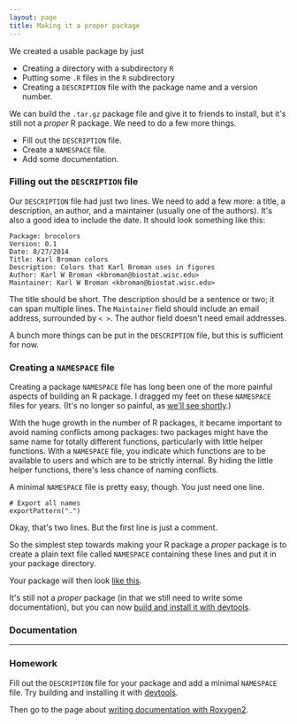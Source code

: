```yaml
---
layout: page
title: Making it a proper package
---
```


We created a usable package by just

- Creating a directory with a subdirectory `R`
- Putting some `.R` files in the `R` subdirectory
- Creating a `DESCRIPTION` file with the package name and a version number.

We can build the `.tar.gz` package file and give it to friends to
install, but it's still not a _proper_ R package. We need to do a few
more things.

- Fill out the `DESCRIPTION` file.
- Create a `NAMESPACE` file.
- Add some documentation.

### Filling out the `DESCRIPTION` file

Our `DESCRIPTION` file had just two lines. We need to add a few more:
a title, a description, an author, and a maintainer (usually one of
the authors). It's also a good idea to include the date. It should
look something like this:

```
Package: brocolors
Version: 0.1
Date: 8/27/2014
Title: Karl Broman colors
Description: Colors that Karl Broman uses in figures
Author: Karl W Broman <kbroman@biostat.wisc.edu>
Maintainer: Karl W Broman <kbroman@biostat.wisc.edu>
```

The title should be short. The description should be a sentence or
two; it can span multiple lines. The `Maintainer` field should include
an email address, surrounded by `< >`. The author field doesn't need
email addresses.

A bunch more things can be put in the `DESCRIPTION` file, but this is
sufficient for now.


### Creating a `NAMESPACE` file

Creating a package `NAMESPACE` file has long been one of the more
painful aspects of building an R package.
I dragged my feet on these `NAMESPACE` files for years.
(It's no longer so painful, as [we'll see shortly](roxygen.html).)

With the huge growth in the number of R packages, it became important
to avoid naming conflicts among packages: two packages might have the
same name for totally different functions, particularly with little
helper functions. With a `NAMESPACE` file, you indicate which
functions are to be available to users and which are to be strictly
internal. By hiding the little helper functions, there's less chance
of naming conflicts.

A minimal `NAMESPACE` file is pretty easy, though. You just need one
line.

```
# Export all names
exportPattern(".")
```

Okay, that's two lines. But the first line is just a comment.

So the simplest step towards making your R package a _proper_ package
is to create a plain text file called `NAMESPACE`
containing these lines and put it in your package directory.

Your package will then look
[like this](https://github.com/kbroman/pkg_primer/tree/gh-pages/example/stage2).

It's still not a _proper_ package (in that we still need to write some
documentation), but you can now [build and install it with devtools](build.html).

### Documentation


---

### Homework

Fill out the `DESCRIPTION` file for your package and add a minimal
`NAMESPACE` file. Try building and installing it with
[devtools](https://github.com/hadley/devtools).

Then go to the page about [writing documentation with Roxygen2](docs.html).
